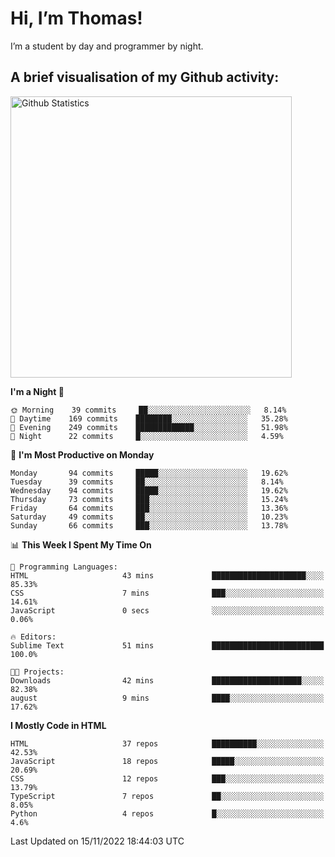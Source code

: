 # Hi, I’m Thomas!
I’m a student by day and programmer by night.

## A brief visualisation of my Github activity:

<img title="My Github Statistics" alt="Github Statistics" width="450px" src="https://github-readme-stats.vercel.app/api?username=thomasrettig&show_icons=true&include_all_commits=true&count_private=true&&hide=issues&theme=tokyonight&border_radius=6px"/>

<!--START_SECTION:waka-->
**I'm a Night 🦉** 

```text
🌞 Morning    39 commits     ██░░░░░░░░░░░░░░░░░░░░░░░   8.14% 
🌆 Daytime    169 commits    ████████░░░░░░░░░░░░░░░░░   35.28% 
🌃 Evening    249 commits    █████████████░░░░░░░░░░░░   51.98% 
🌙 Night      22 commits     █░░░░░░░░░░░░░░░░░░░░░░░░   4.59%

```
📅 **I'm Most Productive on Monday** 

```text
Monday       94 commits     █████░░░░░░░░░░░░░░░░░░░░   19.62% 
Tuesday      39 commits     ██░░░░░░░░░░░░░░░░░░░░░░░   8.14% 
Wednesday    94 commits     █████░░░░░░░░░░░░░░░░░░░░   19.62% 
Thursday     73 commits     ███░░░░░░░░░░░░░░░░░░░░░░   15.24% 
Friday       64 commits     ███░░░░░░░░░░░░░░░░░░░░░░   13.36% 
Saturday     49 commits     ██░░░░░░░░░░░░░░░░░░░░░░░   10.23% 
Sunday       66 commits     ███░░░░░░░░░░░░░░░░░░░░░░   13.78%

```


📊 **This Week I Spent My Time On** 

```text
💬 Programming Languages: 
HTML                     43 mins             █████████████████████░░░░   85.33% 
CSS                      7 mins              ███░░░░░░░░░░░░░░░░░░░░░░   14.61% 
JavaScript               0 secs              ░░░░░░░░░░░░░░░░░░░░░░░░░   0.06%

🔥 Editors: 
Sublime Text             51 mins             █████████████████████████   100.0%

🐱‍💻 Projects: 
Downloads                42 mins             ████████████████████░░░░░   82.38% 
august                   9 mins              ████░░░░░░░░░░░░░░░░░░░░░   17.62%

```

**I Mostly Code in HTML** 

```text
HTML                     37 repos            ██████████░░░░░░░░░░░░░░░   42.53% 
JavaScript               18 repos            █████░░░░░░░░░░░░░░░░░░░░   20.69% 
CSS                      12 repos            ███░░░░░░░░░░░░░░░░░░░░░░   13.79% 
TypeScript               7 repos             ██░░░░░░░░░░░░░░░░░░░░░░░   8.05% 
Python                   4 repos             █░░░░░░░░░░░░░░░░░░░░░░░░   4.6%

```



 Last Updated on 15/11/2022 18:44:03 UTC
<!--END_SECTION:waka-->
